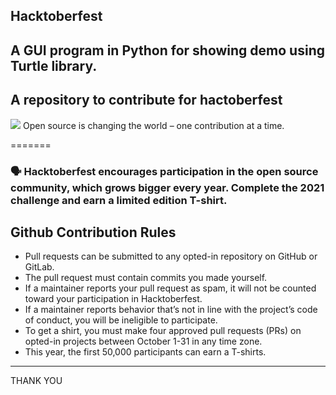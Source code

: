 
## Hacktoberfest
## A GUI program in Python for showing demo using Turtle library.


## A repository to contribute for hactoberfest
<img src="https://hacktoberfest.digitalocean.com/_nuxt/img/logo-hacktoberfest-full.f42e3b1.svg">
Open source is changing the world – one contribution at a time.
 

=======
### 🗣 Hacktoberfest encourages participation in the open source community, which grows bigger every year. Complete the 2021 challenge and earn a limited edition T-shirt.



## Github Contribution Rules
- Pull requests can be submitted to any opted-in repository on GitHub or GitLab.
- The pull request must contain commits you made yourself.
- If a maintainer reports your pull request as spam, it will not be counted toward your participation in Hacktoberfest.
- If a maintainer reports behavior that’s not in line with the project’s code of conduct, you will be ineligible to participate.
- To get a shirt, you must make four approved pull requests (PRs) on opted-in projects between October 1-31 in any time zone.
- This year, the first 50,000 participants can earn a T-shirts.
------
THANK YOU
